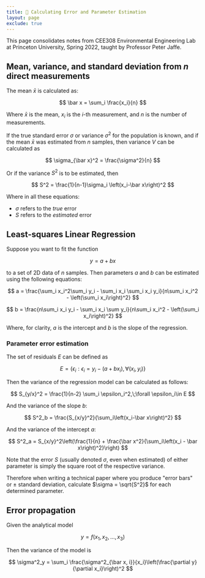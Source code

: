 ```yaml
---
title: 🤏 Calculating Error and Parameter Estimation
layout: page
exclude: true
---
```


This page consolidates notes from CEE308 Environmental Engineering Lab at Princeton University, Spring 2022, taught by Professor Peter Jaffe.

## Mean, variance, and standard deviation from $n$ direct measurements

The mean $\bar x$ is calculated as:

$$
\bar x = \sum_i \frac{x_i}{n}
$$

Where $\bar x$ is the mean, $x_i$ is the $i$-th measurement, and $n$ is the number of measurements.

If the true standard error $\sigma$ or variance $\sigma^2$ for the population is known, and if the mean $\bar x$ was estimated from $n$ samples, then variance $V$ can be calculated as

$$
\sigma_{\bar x}^2 = \frac{\sigma^2}{n}
$$

Or if the variance $S^2$ is to be estimated, then

$$
S^2 = \frac{1}{n-1}\sigma_i \left(x_i-\bar x\right)^2
$$

Where in all these equations:

- $\sigma$ refers to the *true* error
- $S$ refers to the *estimated* error

## Least-squares Linear Regression

Suppose you want to fit the function

$$
y = a + bx
$$

to a set of 2D data of $n$ samples. Then parameters $a$ and $b$ can be estimated using the following equations:

$$
a = \frac{\sum_i x_i^2\sum_i y_i - \sum_i x_i \sum_i x_i y_i}{n\sum_i x_i^2 - \left(\sum_i x_i\right)^2}
$$

$$
b = \frac{n\sum_i x_i y_i - \sum_i x_i \sum y_i}{n\sum_i x_i^2 - \left(\sum_i x_i\right)^2}
$$

Where, for clarity, $a$ is the intercept and $b$ is the slope of the regression.

### Parameter error estimation

The set of residuals $E$ can be defined as

$$
E = \{\epsilon_i : \epsilon_i = y_i - \left(a + bx_i\right), \forall (x_i, y_i)\}
$$

Then the variance of the regression model can be calculated as follows:

$$
S_{y/x}^2 = \frac{1}{n-2} \sum_i \epsilon_i^2,\;\forall \epsilon_i\in E
$$

And the variance of the slope $b$:

$$
S^2_b = \frac{S_{x/y}^2}{\sum_i\left(x_i-\bar x\right)^2}
$$

And the variance of the intercept $a$:

$$
S^2_a = S_{x/y}^2\left(\frac{1}{n} + \frac{\bar x^2}{\sum_i\left(x_i - \bar x\right)^2}\right)
$$

Note that the error $S$ (usually denoted $\sigma$, even when estimated) of either parameter is simply the square root of the respective variance.

Therefore when writing a technical paper where you produce "error bars" or $\pm$ standard deviation, calculate $\sigma = \sqrt{S^2}$ for each determined parameter.

## Error propagation

Given the analytical model

$$
y = f\left(x_1, x_2, ..., x_3\right)
$$

Then the variance of the model is

$$
\sigma^2_y = \sum_i \frac{\sigma^2_{\bar x, i}}{x_i}\left(\frac{\partial y}{\partial x_i}\right)^2
$$